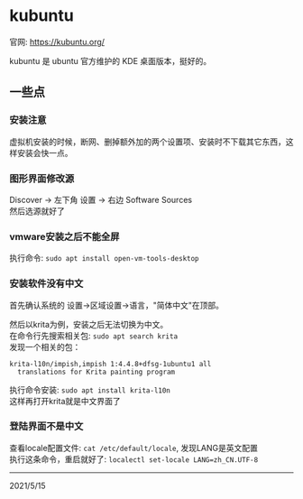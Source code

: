 # kubuntu

官网: https://kubuntu.org/  

kubuntu 是 ubuntu 官方维护的 KDE 桌面版本，挺好的。  

## 一些点

### 安装注意
虚拟机安装的时候，断网、删掉额外加的两个设置项、安装时不下载其它东西，这样安装会快一点。  

### 图形界面修改源
Discover -> 左下角 设置 -> 右边 Software Sources  
然后选源就好了  

### vmware安装之后不能全屏
执行命令: `sudo apt install open-vm-tools-desktop`  

### 安装软件没有中文  
首先确认系统的 设置->区域设置->语言，"简体中文"在顶部。  

然后以krita为例，安装之后无法切换为中文。  
在命令行先搜索相关包: `sudo apt search krita`  
发现一个相关的包：  
```
krita-l10n/impish,impish 1:4.4.8+dfsg-1ubuntu1 all
  translations for Krita painting program
```
执行命令安装: `sudo apt install krita-l10n`  
这样再打开krita就是中文界面了  

### 登陆界面不是中文
查看locale配置文件: `cat /etc/default/locale`, 发现LANG是英文配置  
执行这条命令，重启就好了: `localectl set-locale LANG=zh_CN.UTF-8`  


---
2021/5/15  
